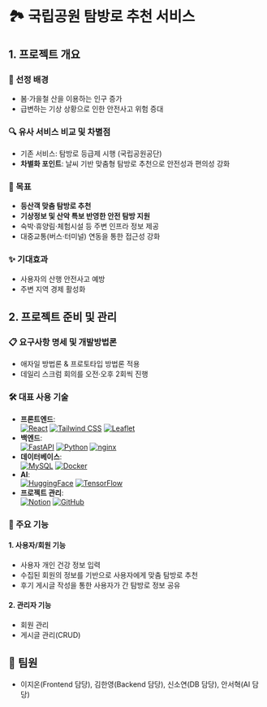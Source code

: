 # 🏞️ 국립공원 탐방로 추천 서비스

## 1. 프로젝트 개요
### 🌱 선정 배경
- 봄·가을철 산을 이용하는 인구 증가  
- 급변하는 기상 상황으로 인한 안전사고 위험 증대
### 🔍 유사 서비스 비교 및 차별점
- 기존 서비스: 탐방로 등급제 시행 (국립공원공단)  
- **차별화 포인트**: 날씨 기반 맞춤형 탐방로 추천으로 안전성과 편의성 강화
### 🎯 목표
- **등산객 맞춤 탐방로 추천**  
- **기상정보 및 산악 특보 반영한 안전 탐방 지원**  
- 숙박·휴양림·체험시설 등 주변 인프라 정보 제공
- 대중교통(버스·터미널) 연동을 통한 접근성 강화
### ✨ 기대효과
- 사용자의 산행 안전사고 예방  
- 주변 지역 경제 활성화  

## 2. 프로젝트 준비 및 관리
### 📋 요구사항 명세 및 개발방법론
- 애자일 방법론 & 프로토타입 방법론 적용  
- 데일리 스크럼 회의를 오전·오후 2회씩 진행
### 🛠️ 대표 사용 기술
- **프론트엔드**:  
  [![React](https://img.shields.io/badge/React-20232A?style=flat&logo=react&logoColor=61DAFB)](https://reactjs.org/) [![Tailwind CSS](https://img.shields.io/badge/Tailwind_CSS-38B2AC?style=flat&logo=tailwind-css&logoColor=white)](https://tailwindcss.com/) [![Leaflet](https://img.shields.io/badge/Leaflet-479FFF?style=flat&logo=leaflet&logoColor=white)](https://leafletjs.com/)  
- **백엔드**:  
  [![FastAPI](https://img.shields.io/badge/FastAPI-009688?style=flat&logo=fastapi&logoColor=white)](https://fastapi.tiangolo.com/) [![Python](https://img.shields.io/badge/Python-3776AB?style=flat&logo=python&logoColor=white)](https://www.python.org/) [![nginx](https://img.shields.io/badge/nginx-009639?style=flat&logo=nginx&logoColor=white)](https://nginx.org/)  
- **데이터베이스**:  
  [![MySQL](https://img.shields.io/badge/MySQL-4479A1?style=flat&logo=mysql&logoColor=white)](https://www.mysql.com/) [![Docker](https://img.shields.io/badge/Docker-2496ED?style=flat&logo=docker&logoColor=white)](https://www.docker.com/)
- **AI**:  
 [![HuggingFace](https://img.shields.io/badge/HuggingFace-FF9900?style=flat&logo=huggingface&logoColor=white)](https://huggingface.co/) [![TensorFlow](https://img.shields.io/badge/TensorFlow-FF6F00?style=flat&logo=tensorflow&logoColor=white)](https://www.tensorflow.org/)
- **프로젝트 관리**:  
  [![Notion](https://img.shields.io/badge/Notion-000000?style=flat&logo=notion&logoColor=white)](https://www.notion.so/) [![GitHub](https://img.shields.io/badge/GitHub-181717?style=flat&logo=github&logoColor=white)](https://github.com/)
### 🚀 주요 기능
#### 1. 사용자/회원 기능
- 사용자 개인 건강 정보 입력 
- 수집된 회원의 정보를 기반으로 사용자에게 맞춤 탐방로 추천 
- 후기 게시글 작성을 통한 사용자가 간 탐방로 정보 공유
#### 2. 관리자 기능
- 회원 관리
- 게시글 관리(CRUD)

## 👥 팀원
- 이지온(Frontend 담당), 김한영(Backend 담당), 신소연(DB 담당), 안서혁(AI 담당)
